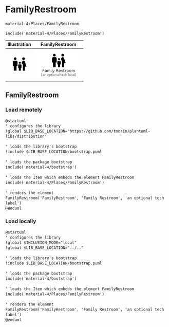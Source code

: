 # FamilyRestroom


```text
material-4/Places/FamilyRestroom
```

```text
include('material-4/Places/FamilyRestroom')
```



| Illustration | FamilyRestroom |
| :---: | :---: |
| ![illustration for Illustration](../../material-4/Places/FamilyRestroom.png) | ![illustration for FamilyRestroom](../../material-4/Places/FamilyRestroom.Local.png) |




## FamilyRestroom

### Load remotely
```plantuml
@startuml
' configures the library
!global $LIB_BASE_LOCATION="https://github.com/tmorin/plantuml-libs/distribution"

' loads the library's bootstrap
!include $LIB_BASE_LOCATION/bootstrap.puml

' loads the package bootstrap
include('material-4/bootstrap')

' loads the Item which embeds the element FamilyRestroom
include('material-4/Places/FamilyRestroom')

' renders the element
FamilyRestroom('FamilyRestroom', 'Family Restroom', 'an optional tech label')
@enduml
```

### Load locally
```plantuml
@startuml
' configures the library
!global $INCLUSION_MODE="local"
!global $LIB_BASE_LOCATION="../.."

' loads the library's bootstrap
!include $LIB_BASE_LOCATION/bootstrap.puml

' loads the package bootstrap
include('material-4/bootstrap')

' loads the Item which embeds the element FamilyRestroom
include('material-4/Places/FamilyRestroom')

' renders the element
FamilyRestroom('FamilyRestroom', 'Family Restroom', 'an optional tech label')
@enduml
```

